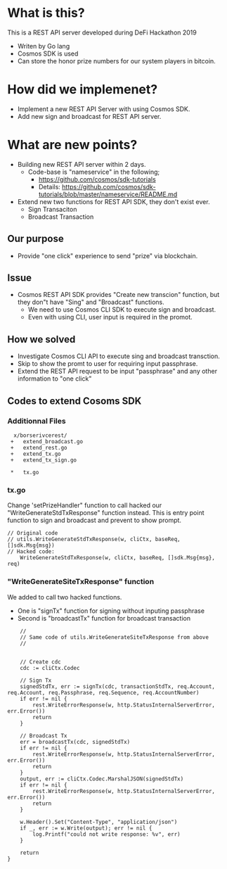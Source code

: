 # What is this?
This is a REST API server developed during DeFi Hackathon 2019
- Writen by Go lang
- Cosmos SDK is used
- Can store the honor prize numbers for our system players in bitcoin.

# How did we implemenet? 
- Implement a new REST API Server with using Cosmos SDK.
- Add new sign and broadcast for REST API server.

# What are new points?
- Building new REST API server within 2 days.
  - Code-base is "nameservice" in the following;
    - https://github.com/cosmos/sdk-tutorials
    - Details: https://github.com/cosmos/sdk-tutorials/blob/master/nameservice/README.md
-   Extend new two functions for REST API SDK, they don't exist ever.
    - Sign Transaciton
    - Broadcast Transaction 

## Our purpose
- Provide "one click" experience to send "prize" via blockchain.

## Issue
- Cosmos REST API SDK provides "Create new transcion" function, but they don"t have "Sing" and "Broadcast" functions.
  - We need to use Cosmos CLI SDK to execute sign and broadcast.
  - Even with using CLI, user input is required in the promot.

## How we solved
- Investigate Cosmos CLI API to execute sing and broadcast transction.
- Skip to show the promt to user for requiring input passphrase.
- Extend the REST API request to be input "passphrase" and any other information to "one click"
 
## Codes to extend Cosoms SDK
### Additionnal Files
```
  x/borserivcerest/
 +   extend_broadcast.go
 +   extend_rest.go
 +   extend_tx.go
 +   extend_tx_sign.go

 *   tx.go
```

### tx.go
Change 'setPrizeHandler" function to call hacked our "WriteGenerateStdTxResponse" function instead.
This is entry point function to sign and broadcast and prevent to show prompt.
```
// Original code
// utils.WriteGenerateStdTxResponse(w, cliCtx, baseReq, []sdk.Msg{msg})
// Hacked code:
	WriteGenerateStdTxResponse(w, cliCtx, baseReq, []sdk.Msg{msg}, req)   
```

### "WriteGenerateSiteTxResponse" function
We added to call two hacked functions.
- One is "signTx" function for signing without inputing passphrase
- Second is "broadcastTx" function for broadcast transaction

```
    //
    // Same code of utils.WriteGenerateSiteTxResponse from above
    //


	// Create cdc
	cdc := cliCtx.Codec

	// Sign Tx
	signedStdTx, err := signTx(cdc, transactionStdTx, req.Account, req.Account, req.Passphrase, req.Sequence, req.AccountNumber)
	if err != nil {
		rest.WriteErrorResponse(w, http.StatusInternalServerError, err.Error())
		return
	}

	// Broadcast Tx
	err = broadcastTx(cdc, signedStdTx)
	if err != nil {
		rest.WriteErrorResponse(w, http.StatusInternalServerError, err.Error())
		return
	}
	output, err := cliCtx.Codec.MarshalJSON(signedStdTx)
	if err != nil {
		rest.WriteErrorResponse(w, http.StatusInternalServerError, err.Error())
		return
	}

	w.Header().Set("Content-Type", "application/json")
	if _, err := w.Write(output); err != nil {
		log.Printf("could not write response: %v", err)
	}

	return
}

```
